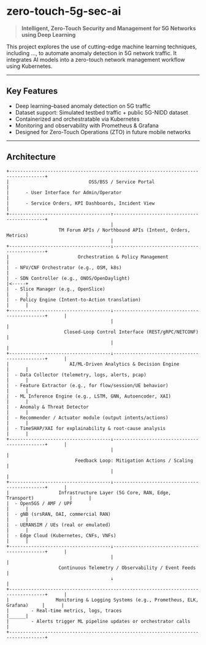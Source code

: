 # zero-touch-5g-sec-ai

> **Intelligent, Zero-Touch Security and Management for 5G Networks using Deep Learning**

This project explores the use of cutting-edge machine learning techniques, including ..., to automate anomaly detection in 5G network traffic. It integrates AI models into a zero-touch network management workflow using Kubernetes.

---

## Key Features

- Deep learning–based anomaly detection on 5G traffic
- Dataset support: Simulated testbed traffic + public 5G-NIDD dataset
- Containerized and orchestratable via Kubernetes
- Monitoring and observability with Prometheus & Grafana
- Designed for Zero-Touch Operations (ZTO) in future mobile networks

---

## Architecture
```
+-----------------------------------------------------------------------------------+
|                             OSS/BSS / Service Portal                              |
|      - User Interface for Admin/Operator                                          |
|      - Service Orders, KPI Dashboards, Incident View                              |
+-------------------------------------↑---------------------------------------------+
                                      |
                   TM Forum APIs / Northbound APIs (Intent, Orders, Metrics)
                                      |
+-------------------------------------↓---------------------------------------------+
|                         Orchestration & Policy Management                         |
|  - NFV/CNF Orchestrator (e.g., OSM, k8s)                                          |
|  - SDN Controller (e.g., ONOS/OpenDaylight)                                       |<-----+
|  - Slice Manager (e.g., OpenSlice)                                                |      |
|  - Policy Engine (Intent-to-Action translation)                                   |      |
+-------------------------------------↓---------------------------------------------+      |
                                      |                                                    |
                     Closed-Loop Control Interface (REST/gRPC/NETCONF)                     |
                                      |                                                    |
+-------------------------------------↓---------------------------------------------+      |
|                      AI/ML-Driven Analytics & Decision Engine                     |      |
|  - Data Collector (telemetry, logs, alerts, pcap)                                 |      |
|  - Feature Extractor (e.g., for flow/session/UE behavior)                         |      |
|  - ML Inference Engine (e.g., LSTM, GNN, Autoencoder, XAI)                        |      |
|  - Anomaly & Threat Detector                                                      |      |
|  - Recommender / Actuator module (output intents/actions)                         |      |
|  - TimeSHAP/XAI for explainability & root-cause analysis                          |      |
+-------------------------------------↓---------------------------------------------+      |
                                      |                                                    |
                         Feedback Loop: Mitigation Actions / Scaling                       |
                                      |                                                    |
+-------------------------------------↓---------------------------------------------+      |
|                  Infrastructure Layer (5G Core, RAN, Edge, Transport)             |      |
|  - Open5GS / AMF / UPF                                                            |      |
|  - gNB (srsRAN, OAI, commercial RAN)                                              |      |
|  - UERANSIM / UEs (real or emulated)                                              |      |
|  - Edge Cloud (Kubernetes, CNFs, VNFs)                                            |      |
+-------------------------------------↓---------------------------------------------+      |
                                      |                                                    |
                   Continuous Telemetry / Observability / Event Feeds                      |
                                      ↓                                                    |
+-----------------------------------------------------------------------------------+      |
|                 Monitoring & Logging Systems (e.g., Prometheus, ELK, Grafana)     |      |
|        - Real-time metrics, logs, traces                                          |______|
|        - Alerts trigger ML pipeline updates or orchestrator calls                 |
+-----------------------------------------------------------------------------------+
```






